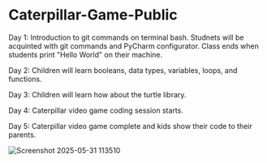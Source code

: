 # Caterpillar-Game-Public
Day 1: Introduction to git commands on terminal bash. Studnets will be acquinted with git commands and PyCharm configurator. Class ends when students print "Hello World" on their machine.

Day 2: Children will learn booleans, data types, variables, loops, and functions.

Day 3: Children will learn how about the turtle library.

Day 4: Caterpillar video game coding session starts.

Day 5: Caterpillar video game complete and kids show their code to their parents.

![Screenshot 2025-05-31 113510](https://github.com/user-attachments/assets/60f2cc9a-b7b2-4eb3-838b-eea9d04a5154)
